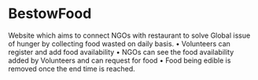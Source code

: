 # BestowFood
Website which aims to connect NGOs with restaurant to solve Global issue of hunger by collecting food wasted on daily  basis. 
• Volunteers can register and add food availability
• NGOs can see the food availability added by Volunteers and can request for food
• Food being edible is removed once the end time is reached.

